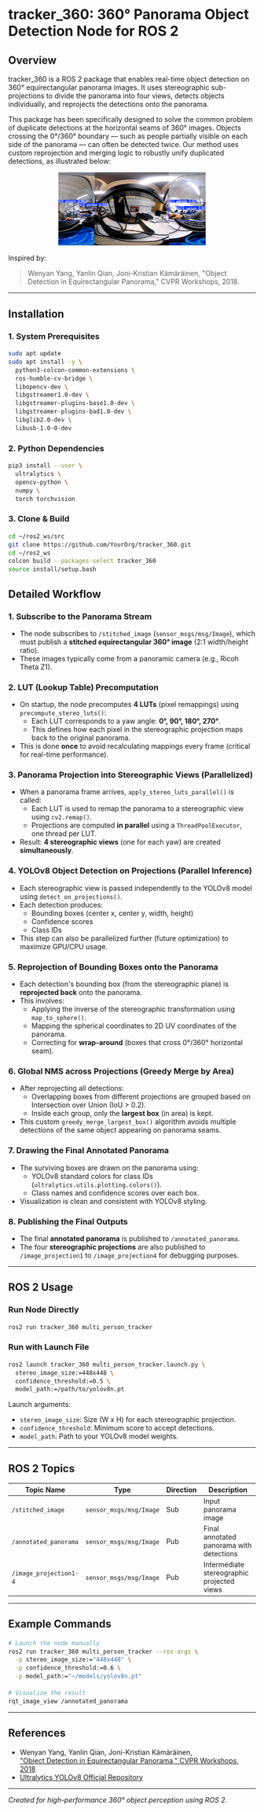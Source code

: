 # tracker_360: 360° Panorama Object Detection Node for ROS 2

## Overview

tracker_360 is a ROS 2 package that enables real-time object detection on 360° equirectangular panorama images. It uses stereographic sub-projections to divide the panorama into four views, detects objects individually, and reprojects the detections onto the panorama.

This package has been specifically designed to solve the common problem of duplicate detections at the horizontal seams of 360° images. Objects crossing the 0°/360° boundary — such as people partially visible on each side of the panorama — can often be detected twice. Our method uses custom reprojection and merging logic to robustly unify duplicated detections, as illustrated below:

<p align="center">
<img src="./readme_images/duplication_problem.png" alt="Live Mode" width="300">
</p>
Inspired by:

> Wenyan Yang, Yanlin Qian, Joni-Kristian Kämäräinen, "Object Detection in Equirectangular Panorama," CVPR Workshops, 2018.

---
## Installation

### 1. System Prerequisites

```bash
sudo apt update
sudo apt install -y \
  python3-colcon-common-extensions \
  ros-humble-cv-bridge \
  libopencv-dev \
  libgstreamer1.0-dev \
  libgstreamer-plugins-base1.0-dev \
  libgstreamer-plugins-bad1.0-dev \
  libglib2.0-dev \
  libusb-1.0-0-dev
```

### 2. Python Dependencies

```bash
pip3 install --user \
  ultralytics \
  opencv-python \
  numpy \
  torch torchvision
```

### 3. Clone & Build

```bash
cd ~/ros2_ws/src
git clone https://github.com/YourOrg/tracker_360.git
cd ~/ros2_ws
colcon build --packages-select tracker_360
source install/setup.bash
```

## Detailed Workflow

### 1. Subscribe to the Panorama Stream

- The node subscribes to `/stitched_image` (`sensor_msgs/msg/Image`), which must publish a **stitched equirectangular 360° image** (2:1 width/height ratio).
- These images typically come from a panoramic camera (e.g., Ricoh Theta Z1).

### 2. LUT (Lookup Table) Precomputation

- On startup, the node precomputes **4 LUTs** (pixel remappings) using `precompute_stereo_luts()`:
  - Each LUT corresponds to a yaw angle: **0°, 90°, 180°, 270°**.
  - This defines how each pixel in the stereographic projection maps back to the original panorama.
- This is done **once** to avoid recalculating mappings every frame (critical for real-time performance).

### 3. Panorama Projection into Stereographic Views (Parallelized)

- When a panorama frame arrives, `apply_stereo_luts_parallel()` is called:
  - Each LUT is used to remap the panorama to a stereographic view using `cv2.remap()`.
  - Projections are computed **in parallel** using a `ThreadPoolExecutor`, one thread per LUT.
- Result: **4 stereographic views** (one for each yaw) are created **simultaneously**.

### 4. YOLOv8 Object Detection on Projections (Parallel Inference)

- Each stereographic view is passed independently to the YOLOv8 model using `detect_on_projections()`.
- Each detection produces:
  - Bounding boxes (center x, center y, width, height)
  - Confidence scores
  - Class IDs
- This step can also be parallelized further (future optimization) to maximize GPU/CPU usage.

### 5. Reprojection of Bounding Boxes onto the Panorama

- Each detection's bounding box (from the stereographic plane) is **reprojected back** onto the panorama.
- This involves:
  - Applying the inverse of the stereographic transformation using `map_to_sphere()`.
  - Mapping the spherical coordinates to 2D UV coordinates of the panorama.
  - Correcting for **wrap-around** (boxes that cross 0°/360° horizontal seam).

### 6. Global NMS across Projections (Greedy Merge by Area)

- After reprojecting all detections:
  - Overlapping boxes from different projections are grouped based on Intersection over Union (IoU > 0.2).
  - Inside each group, only the **largest box** (in area) is kept.
- This custom `greedy_merge_largest_box()` algorithm avoids multiple detections of the same object appearing on panorama seams.

### 7. Drawing the Final Annotated Panorama

- The surviving boxes are drawn on the panorama using:
  - YOLOv8 standard colors for class IDs (`ultralytics.utils.plotting.colors()`).
  - Class names and confidence scores over each box.
- Visualization is clean and consistent with YOLOv8 styling.

### 8. Publishing the Final Outputs

- The final **annotated panorama** is published to `/annotated_panorama`.
- The four **stereographic projections** are also published to `/image_projection1` to `/image_projection4` for debugging purposes.

---

## ROS 2 Usage

### Run Node Directly

```bash
ros2 run tracker_360 multi_person_tracker
```

### Run with Launch File

```bash
ros2 launch tracker_360 multi_person_tracker.launch.py \
  stereo_image_size:=448x448 \
  confidence_threshold:=0.5 \
  model_path:=/path/to/yolov8n.pt
```

Launch arguments:
- `stereo_image_size`: Size (W x H) for each stereographic projection.
- `confidence_threshold`: Minimum score to accept detections.
- `model_path`: Path to your YOLOv8 model weights.

---

## ROS 2 Topics

| Topic Name              | Type                 | Direction | Description                                |
|------------------------- |----------------------|-----------|--------------------------------------------|
| `/stitched_image`        | `sensor_msgs/msg/Image` | Sub      | Input panorama image                       |
| `/annotated_panorama`    | `sensor_msgs/msg/Image` | Pub      | Final annotated panorama with detections   |
| `/image_projection1-4`   | `sensor_msgs/msg/Image` | Pub      | Intermediate stereographic projected views |

---

## Example Commands

```bash
# Launch the node manually
ros2 run tracker_360 multi_person_tracker --ros-args \
  -p stereo_image_size:="448x448" \
  -p confidence_threshold:=0.6 \
  -p model_path:="~/models/yolov8n.pt"

# Visualize the result
rqt_image_view /annotated_panorama
```

---

## References

- Wenyan Yang, Yanlin Qian, Joni-Kristian Kämäräinen,  
  ["Object Detection in Equirectangular Panorama," CVPR Workshops, 2018](https://openaccess.thecvf.com/content_cvpr_2018_workshops/w15/html/Yang_Object_Detection_in_CVPR_2018_paper.html)
- [Ultralytics YOLOv8 Official Repository](https://github.com/ultralytics/ultralytics)

---

*Created for high-performance 360° object perception using ROS 2.*



